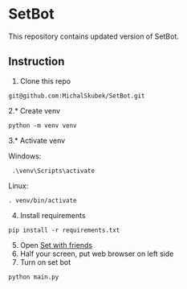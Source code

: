 # SetBot
This repository contains updated version of SetBot. 

## Instruction
1. Clone this repo
```
git@github.com:MichalSkubek/SetBot.git
```
2.* Create venv
```
python -m venv venv
```
3.* Activate venv

Windows:

``` .\venv\Scripts\activate```

Linux:

```. venv/bin/activate```

4. Install requirements
```
pip install -r requirements.txt
```
5. Open [Set with friends](https://setwithfriends.com)
6. Half your screen, put web browser on left side
7. Turn on set bot
```
python main.py
```
